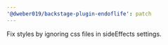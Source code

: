 ```yaml
---
'@dweber019/backstage-plugin-endoflife': patch
---
```


Fix styles by ignoring css files in sideEffects settings.
